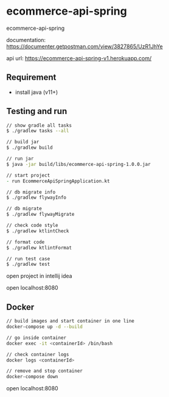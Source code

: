 # ecommerce-api-spring

ecommerce-api-spring

documentation: <https://documenter.getpostman.com/view/3827865/UzR1JhYe>

api url: <https://ecommerce-api-spring-v1.herokuapp.com/>

## Requirement

- install java (v11+)

## Testing and run

```zsh
// show gradle all tasks
$ ./gradlew tasks --all

// build jar
$ ./gradlew build

// run jar
$ java -jar build/libs/ecommerce-api-spring-1.0.0.jar

// start project
- run EcommerceApiSpringApplication.kt

// db migrate info
$ ./gradlew flywayInfo

// db migrate
$ ./gradlew flywayMigrate

// check code style
$ ./gradlew ktlintCheck

// format code
$ ./gradlew ktlintFormat

// run test case
$ ./gradlew test
```

open project in intellij idea

open localhost:8080

## Docker

```zsh
// build images and start container in one line
docker-compose up -d --build

// go inside container
docker exec -it <containerId> /bin/bash

// check container logs
docker logs <containerId>

// remove and stop container
docker-compose down
```

open localhost:8080